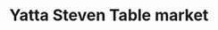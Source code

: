 ---
title: "Yatta Steven Table market"
url: /kailahun/yatta-steven-table-market/
shop: Baustoffe
---